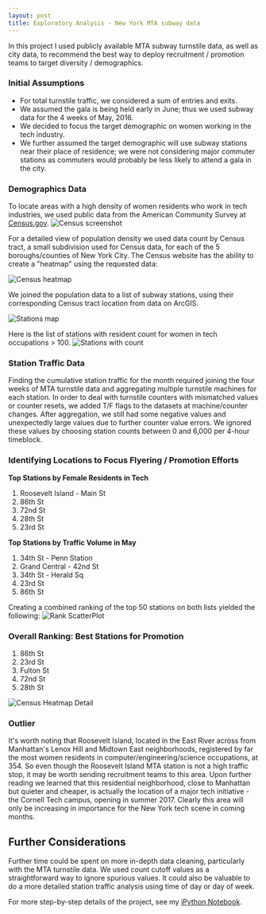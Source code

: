 ```yaml
---
layout: post
title: Exploratory Analysis - New York MTA subway data
---
```

In this project I used publicly available MTA subway turnstile data, as well as city data, to recommend the best way to deploy recruitment / promotion teams to target diversity / demographics.

### Initial Assumptions
- For total turnstile traffic, we considered a sum of entries and exits.
- We assumed the gala is being held early in June; thus we used subway data for the 4 weeks of May, 2016.
- We decided to focus the target demographic on women working in the tech industry.
- We further assumed the target demographic will use subway stations near their place of residence; we were not considering major commuter stations as commuters would probably be less likely to attend a gala in the city.

### Demographics Data
To locate areas with a high density of women residents who work in tech industries, we used public data from the American Community Survey at [Census.gov](http://factfinder.census.gov).
![Census screenshot]({{site.baseurl}}/Projects/Project1/reports/figures/screenshot_census.png)
  
For a detailed view of population density we used data count by Census tract, a small subdivision used for Census data, for each of the 5 boroughs/counties of New York City. The Census website has the ability to create a "heatmap" using the requested data:
  
![Census heatmap]({{site.baseurl}}/Projects/Project1/reports/figures/screenshot_heatmap.jpeg)
  
  
We joined the population data to a list of subway stations, using their corresponding Census tract location from data on ArcGIS.  
  
![Stations map]({{site.baseurl}}/Projects/Project1/reports/figures/screenshot_stations.png)
  
  
Here is the list of stations with resident count for women in tech occupations > 100.
![Stations with count]({{site.baseurl}}/Projects/Project1/reports/figures/jupyter_stations_gt_100.png)

### Station Traffic Data
Finding the cumulative station traffic for the month required joining the four weeks of MTA turnstile data and aggregating multiple turnstile machines for each station. In order to deal with turnstile counters with mismatched values or counter resets, we added T/F flags to the datasets at machine/counter changes. After aggregation, we still had some negative values and unexpectedly large values due to further counter value errors. We ignored these values by choosing station counts between 0 and 6,000 per 4-hour timeblock.

### Identifying Locations to Focus Flyering / Promotion Efforts
**Top Stations by Female Residents in Tech**  
1. Roosevelt Island - Main St  
2. 86th St  
3. 72nd St  
4. 28th St  
5. 23rd St  

**Top Stations by Traffic Volume in May**  
1. 34th St - Penn Station  
2. Grand Central - 42nd St  
3. 34th St - Herald Sq  
4. 23rd St  
5. 86th St  

Creating a combined ranking of the top 50 stations on both lists yielded the following:
![Rank ScatterPlot]({{site.baseurl}}/Projects/Project1/reports/figures/jupyter_scatter.png)

### Overall Ranking: Best Stations for Promotion
1. 86th St  
2. 23rd St  
3. Fulton St  
4. 72nd St  
5. 28th St  
  
![Census Heatmap Detail]({{site.baseurl}}/Projects/Project1/reports/figures/screenshot_top_stations.png)

### Outlier
It's worth noting that Roosevelt Island, located in the East River across from Manhattan's Lenox Hill and Midtown East neighborhoods, registered by far the most women residents in computer/engineering/science occupations, at 354. So even though the Roosevelt Island MTA station is not a high traffic stop, it may be worth sending recruitment teams to this area. Upon further reading we learned that this residential neighborhood, close to Manhattan but quieter and cheaper, is actually the location of a major tech initiative - the Cornell Tech campus, opening in summer 2017. Clearly this area will only be increasing in importance for the New York tech scene in coming months.

## Further Considerations
Further time could be spent on more in-depth data cleaning, particularly with the MTA turnstile data. We used count cutoff values as a straightforward way to ignore spurious values. It could also be valuable to do a more detailed station traffic analysis using time of day or day of week.

For more step-by-step details of the project, see my [iPython Notebook](https://github.com/ptpro3/ptpro3.github.io/blob/master/Projects/Project1/Project1_Prashant.ipynb).
